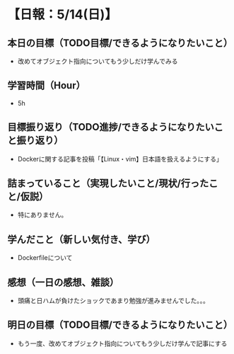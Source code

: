 # 【日報：5/14(日)】
## 本日の目標（TODO目標/できるようになりたいこと）
- 改めてオブジェクト指向についてもう少しだけ学んでみる
## 学習時間（Hour）
- 5h
## 目標振り返り（TODO進捗/できるようになりたいこと振り返り）
- Dockerに関する記事を投稿「【Linux・vim】日本語を扱えるようにする」
## 詰まっていること（実現したいこと/現状/行ったこと/仮説）
- 特にありません。
## 学んだこと（新しい気付き、学び）
- Dockerfileについて
## 感想（一日の感想、雑談）
- 頭痛と日ハムが負けたショックであまり勉強が進みませんでした。。。
## 明日の目標（TODO目標/できるようになりたいこと）
- もう一度、改めてオブジェクト指向についてもう少しだけ学んで記事にする
